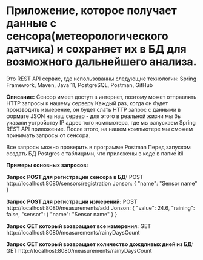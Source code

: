 # Приложение, которое получает данные с сенсора(метеорологического датчика) и сохраняет их в БД для возможного дальнейшего анализа.
Это REST API сервис, где использованны следующие технологии: Spring Framework, Maven, Java 11, PostgreSQL, Postman, GitHub

**Описание:**
Сенсор имеет доступ в интернет, поэтому может отправлять HTTP запросы к нашему серверу
Каждый раз, когда он будет производить измерение, он будет слать HTTP запрос с данными в формате JSON на наш сервер - для этого в реальной жизни 
мы бы указали устройству IP адрес того компьютера, где мы запускаем Spring REST API приложение. 
После этого, на нашем компьютере мы сможем принимать запросы от сенсора.

Все запросы можно проверить в программе Postman 
Перед запуском создать БД Postgres c таблицами, что приложены в коде в папке itil


**Примеры основных запросов:**

**Запрос POST для регистрации сенсора в БД:**
POST   http://localhost:8080/sensors/registration
Jonson:
{
"name": "Sensor name"
}

**Запрос POST для регистрации измерений:**
POST   http://localhost:8080/measurements/add
Jonson:
{
"value": 24.6,
"raining": false,
"sensor": {
            "name": "Sensor name"
       }
}

**Запрос GET который возвращает все измерения:**
GET  http://localhost:8080/measurements/rainyDaysCount

**Запрос GET который возвращает количество дождливых дней из БД:**
GET  http://localhost:8080/measurements/rainyDaysCount
